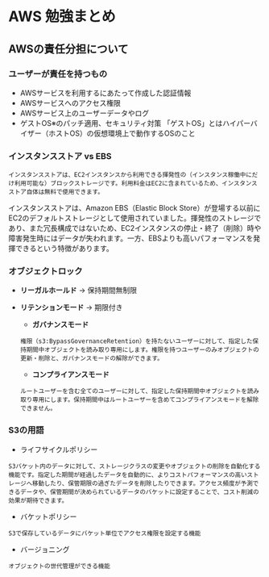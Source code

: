 # AWS 勉強まとめ

## AWSの責任分担について

### ユーザーが責任を持つもの

- AWSサービスを利用するにあたって作成した認証情報
- AWSサービスへのアクセス権限
- AWSサービス上のユーザーデータやログ
- ゲストOS※のパッチ適用、セキュリティ対策
「ゲストOS」とはハイパーバイザー（ホストOS）の仮想環境上で動作するOSのこと

### インスタンスストア vs  EBS

```
インスタンスストアは、EC2インスタンスから利用できる揮発性の（インスタンス稼働中にだけ利用可能な）ブロックストレージです。利用料金はEC2に含まれているため、インスタンスストア自体は無料で使用できます。
```

インスタンスストアは、Amazon EBS（Elastic Block Store）が登場する以前にEC2のデフォルトストレージとして使用されていました。揮発性のストレージであり、また冗長構成ではないため、EC2インスタンスの停止・終了（削除）時や障害発生時にはデータが失われます。一方、EBSよりも高いパフォーマンスを発揮できるという特徴があります。


### オブジェクトロック

- **リーガルホールド** →  保持期間無制限
  
- **リテンションモード** → 期限付き
  - **ガバナンスモード**

  ```
  権限（s3:BypassGovernanceRetention）を持たないユーザーに対して、指定した保持期間中オブジェクトを読み取り専用にします。権限を持つユーザーのみオブジェクトの更新・削除と、ガバナンスモードの解除ができます。
  ```
  - **コンプライアンスモード**

  ```
  ルートユーザーを含む全てのユーザーに対して、指定した保持期間中オブジェクトを読み取り専用にします。保持期間中はルートユーザーを含めてコンプライアンスモードを解除できません。
  ```

### S3の用語

- ライフサイクルポリシー
```
S3バケット内のデータに対して、ストレージクラスの変更やオブジェクトの削除を自動化する機能です。指定した期間が経過したデータを自動的に、よりコストパフォーマンスの高いストレージへ移動したり、保管期限の過ぎたデータを削除したりできます。アクセス頻度が予測できるデータや、保管期間が決められているデータのバケットに設定することで、コスト削減の効果が期待できます。
```
- バケットポリシー
```
S3で保存しているデータにバケット単位でアクセス権限を設定する機能
```
- バージョニング
```
オブジェクトの世代管理ができる機能
```





